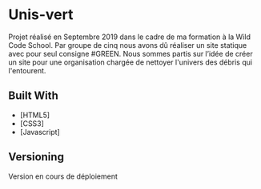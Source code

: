 # Unis-vert

Projet réalisé en Septembre 2019 dans le cadre de ma formation à la Wild Code School.
Par groupe de cinq nous avons dû réaliser un site statique avec pour seul consigne #GREEN. Nous sommes partis sur l’idée de créer un site pour une organisation chargée de nettoyer l'univers des débris qui l'entourent.

## Built With
* [HTML5]
* [CSS3]
* [Javascript]

## Versioning

Version en cours de déploiement 
